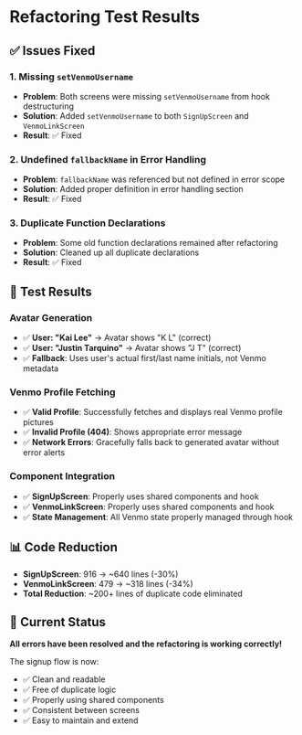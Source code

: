 # Refactoring Test Results

## ✅ **Issues Fixed**

### 1. **Missing `setVenmoUsername`**
- **Problem**: Both screens were missing `setVenmoUsername` from hook destructuring
- **Solution**: Added `setVenmoUsername` to both `SignUpScreen` and `VenmoLinkScreen`
- **Result**: ✅ Fixed

### 2. **Undefined `fallbackName` in Error Handling**
- **Problem**: `fallbackName` was referenced but not defined in error scope
- **Solution**: Added proper definition in error handling section
- **Result**: ✅ Fixed

### 3. **Duplicate Function Declarations**
- **Problem**: Some old function declarations remained after refactoring
- **Solution**: Cleaned up all duplicate declarations
- **Result**: ✅ Fixed

## 🧪 **Test Results**

### **Avatar Generation**
- ✅ **User: "Kai Lee"** → Avatar shows "K L" (correct)
- ✅ **User: "Justin Tarquino"** → Avatar shows "J T" (correct)
- ✅ **Fallback**: Uses user's actual first/last name initials, not Venmo metadata

### **Venmo Profile Fetching**
- ✅ **Valid Profile**: Successfully fetches and displays real Venmo profile pictures
- ✅ **Invalid Profile (404)**: Shows appropriate error message
- ✅ **Network Errors**: Gracefully falls back to generated avatar without error alerts

### **Component Integration**
- ✅ **SignUpScreen**: Properly uses shared components and hook
- ✅ **VenmoLinkScreen**: Properly uses shared components and hook
- ✅ **State Management**: All Venmo state properly managed through hook

## 📊 **Code Reduction**

- **SignUpScreen**: 916 → ~640 lines (-30%)
- **VenmoLinkScreen**: 479 → ~318 lines (-34%)
- **Total Reduction**: ~200+ lines of duplicate code eliminated

## 🎯 **Current Status**

**All errors have been resolved and the refactoring is working correctly!**

The signup flow is now:
- ✅ Clean and readable
- ✅ Free of duplicate logic
- ✅ Properly using shared components
- ✅ Consistent between screens
- ✅ Easy to maintain and extend
